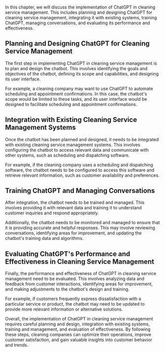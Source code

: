 

In this chapter, we will discuss the implementation of ChatGPT in cleaning service management. This includes planning and designing ChatGPT for cleaning service management, integrating it with existing systems, training ChatGPT, managing conversations, and evaluating its performance and effectiveness.

Planning and Designing ChatGPT for Cleaning Service Management
--------------------------------------------------------------

The first step in implementing ChatGPT in cleaning service management is to plan and design the chatbot. This involves identifying the goals and objectives of the chatbot, defining its scope and capabilities, and designing its user interface.

For example, a cleaning company may want to use ChatGPT to automate scheduling and appointment confirmations. In this case, the chatbot's scope would be limited to these tasks, and its user interface would be designed to facilitate scheduling and appointment confirmations.

Integration with Existing Cleaning Service Management Systems
-------------------------------------------------------------

Once the chatbot has been planned and designed, it needs to be integrated with existing cleaning service management systems. This involves configuring the chatbot to access relevant data and communicate with other systems, such as scheduling and dispatching software.

For example, if the cleaning company uses a scheduling and dispatching software, the chatbot needs to be configured to access this software and retrieve relevant information, such as customer availability and preferences.

Training ChatGPT and Managing Conversations
-------------------------------------------

After integration, the chatbot needs to be trained and managed. This involves providing it with relevant data and training it to understand customer inquiries and respond appropriately.

Additionally, the chatbot needs to be monitored and managed to ensure that it is providing accurate and helpful responses. This may involve reviewing conversations, identifying areas for improvement, and updating the chatbot's training data and algorithms.

Evaluating ChatGPT's Performance and Effectiveness in Cleaning Service Management
---------------------------------------------------------------------------------

Finally, the performance and effectiveness of ChatGPT in cleaning service management need to be evaluated. This involves analyzing data and feedback from customer interactions, identifying areas for improvement, and making adjustments to the chatbot's design and training.

For example, if customers frequently express dissatisfaction with a particular service or product, the chatbot may need to be updated to provide more relevant information or alternative solutions.

Overall, the implementation of ChatGPT in cleaning service management requires careful planning and design, integration with existing systems, training and management, and evaluation of effectiveness. By following these steps, cleaning companies can optimize their operations, improve customer satisfaction, and gain valuable insights into customer behavior and trends.
